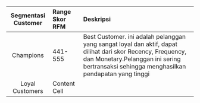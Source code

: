 | Segmentasi Customer | Range Skor RFM | Deskripsi                                                                                                                  |
|         :---:       | :------        | :--------                                                                                                                  |
| Champions           | 441-555        | Best Customer. ini adalah pelanggan yang sangat loyal dan aktif, dapat dilihat dari skor Recency, Frequency, dan Monetary.Pelanggan ini sering bertransaksi sehingga menghasilkan pendapatan yang tinggi|
| Loyal Customers        | Content Cell   |
